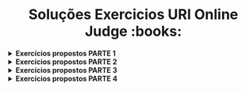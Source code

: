 <h1 align="center">Soluções Exercicios URI Online Judge :books:</h1>



<details>
    <summary><strong>Exercícios propostos PARTE 1</strong></summary>
    <br />
    <div align="left">
        <!-- Estrutura Sequencial -->
        <table border=1>
            <tr>
                <th>Sequencia</th>
                <th>Numero Desafio</th>
				<th>Descrição</th>
                <th>Solução</th>
                <th>Status</th>
            </tr>
            <tr>
                <td align="center">1</td>
                <td align="center">1001</td>
				<td>Extremamente Básico</td>
                <td><a href="https://github.com/pauloloedu/Estudos/blob/main/C_Sharp/Udemy/Exercicios_URI_Online_Judge/Exercicios_%20propostos_PARTE_1/1001/Program.cs">Código</a></td>
                <td align="center">✔️</td>
            </tr>
            <tr>
                <td align="center">2</td>
                <td align="center">1002</td>
				<td>Área do Círculo</td>
                <td><a href="https://github.com/pauloloedu/Estudos/blob/main/C_Sharp/Udemy/Exercicios_URI_Online_Judge/Exercicios_%20propostos_PARTE_1/1002/Program.cs">Código</a></td>
                <td align="center">✔️</td>
            </tr>
            <tr>
                <td align="center">3</td>
                <td align="center">1003</td>
				<td>Soma Simples</td>
                <td><a href="https://github.com/pauloloedu/Estudos/blob/main/C_Sharp/Udemy/Exercicios_URI_Online_Judge/Exercicios_%20propostos_PARTE_1/1003/Program.cs">Código</a></td>
                <td align="center">✔️</td>
            </tr>
           	<tr>
                <td align="center">4</td>
                <td align="center">1004</td>
				<td>Produto Simples</td>
                <td><a href="https://github.com/pauloloedu/Estudos/blob/main/C_Sharp/Udemy/Exercicios_URI_Online_Judge/Exercicios_%20propostos_PARTE_1/1004/Program.cs">Código</a></td>
                <td align="center">✔️</td>
            </tr>
			<tr>
                <td align="center">5</td>
                <td align="center">1005</td>
				<td>Média 1</td>
                <td><a href="https://github.com/pauloloedu/Estudos/blob/main/C_Sharp/Udemy/Exercicios_URI_Online_Judge/Exercicios_%20propostos_PARTE_1/1005/Program.cs">Código</a></td>
                <td align="center">✔️</td>
            </tr>
			<tr>
                <td align="center">6</td>
                <td align="center">1006</td>
				<td>Média 2</td>
                <td><a href="https://github.com/pauloloedu/Estudos/blob/main/C_Sharp/Udemy/Exercicios_URI_Online_Judge/Exercicios_%20propostos_PARTE_1/1006/Program.cs">Código</a></td>
                <td align="center">✔️</td>
            </tr>
            <tr>
                <td align="center">7</td>
                <td align="center">1007</td>
				<td>Diferença</td>
                <td><a href="https://github.com/pauloloedu/Estudos/blob/main/C_Sharp/Udemy/Exercicios_URI_Online_Judge/Exercicios_%20propostos_PARTE_1/1007/Program.cs">Código</a></td>
                <td align="center">✔️</td>
            </tr>
            <tr>
                <td align="center">8</td>
                <td align="center">1008</td>
				<td>Salário</td>
                <td><a href="https://github.com/pauloloedu/Estudos/blob/main/C_Sharp/Udemy/Exercicios_URI_Online_Judge/Exercicios_%20propostos_PARTE_1/1008/Program.cs">Código</a></td>
                <td align="center">✔️</td>
            </tr>
            <tr>
                <td align="center">9</td>
                <td align="center">1010</td>
				<td>Cálculo Simples</td>
                <td><a href="https://github.com/pauloloedu/Estudos/blob/main/C_Sharp/Udemy/Exercicios_URI_Online_Judge/Exercicios_%20propostos_PARTE_1/1010/Program.cs">Código</a></td>
                <td align="center">✔️</td>
            </tr>
            <tr>
                <td align="center">10</td>
                <td align="center">1014</td>
				<td>consumo</td>
                <td><a href="https://github.com/pauloloedu/Estudos/blob/main/C_Sharp/Udemy/Exercicios_URI_Online_Judge/Exercicios_%20propostos_PARTE_1/1014/Program.cs">Código</a></td>
                <td align="center">✔️</td>
            </tr>
            <tr>
                <td align="center">11</td>
                <td align="center">1016</td>
				<td>Distância</td>
                <td><a href="https://github.com/pauloloedu/Estudos/blob/main/C_Sharp/Udemy/Exercicios_URI_Online_Judge/Exercicios_%20propostos_PARTE_1/1016/Program.cs">Código</a></td>
                <td align="center">✔️</td>
            </tr>
            <tr>
                <td align="center">12</td>
                <td align="center">1017</td>
				<td>Gasto de Combustível</td>
                <td><a href="https://github.com/pauloloedu/Estudos/blob/main/C_Sharp/Udemy/Exercicios_URI_Online_Judge/Exercicios_%20propostos_PARTE_1/1017/Program.cs">Código</a></td>
                <td align="center">✔️</td>
            </tr>
        </table>
    </div>
</details>

<details>
    <summary><strong>Exercícios propostos PARTE 2</strong></summary>
	<br>
    <div align="left">
        <table border=1>
            <tr>
                <th>Sequencia</th>
                <th>Numero Desafio</th>
				<th>Descrição</th>
                <th>Solução</th>
                <th>Status</th>
            </tr>
            <tr>
                <td align="center">1</td>
                <td align="center">1009</td>
				<td>Salário com Bônus</td>
                <td><a href="https://github.com/pauloloedu/Estudos/blob/main/C_Sharp/Udemy/Exercicios_URI_Online_Judge/Exercicios_%20propostos_PARTE_2/1009/Program.cs">Código</a></td>
                <td align="center">✔️</td>
            </tr>
            <tr>
                <td align="center">2</td>
                <td align="center">1011</td>
				<td>Esfera</td>
                <td><a href="https://github.com/pauloloedu/Estudos/blob/main/C_Sharp/Udemy/Exercicios_URI_Online_Judge/Exercicios_%20propostos_PARTE_2/1011/Program.cs">Código</a></td>
                <td align="center">✔️</td>
            </tr>
            <tr>
                <td align="center">3</td>
                <td align="center">1012</td>
				<td>Área</td>
                <td><a href="https://github.com/pauloloedu/Estudos/blob/main/C_Sharp/Udemy/Exercicios_URI_Online_Judge/Exercicios_%20propostos_PARTE_2/1012/Program.cs">Código</a></td>
                <td align="center">✔️</td>
            </tr>
           	<tr>
                <td align="center">4</td>
                <td align="center">1013</td>
				<td>O Maior</td>
                <td><a href="https://github.com/pauloloedu/Estudos/blob/main/C_Sharp/Udemy/Exercicios_URI_Online_Judge/Exercicios_%20propostos_PARTE_2/1013/Program.cs">Código</a></td>
                <td align="center">✔️</td>
            </tr>
			<tr>
                <td align="center">5</td>
                <td align="center">1015</td>
				<td>Distância Entre Dois Pontos</td>
                <td><a href="https://github.com/pauloloedu/Estudos/blob/main/C_Sharp/Udemy/Exercicios_URI_Online_Judge/Exercicios_%20propostos_PARTE_2/1015/Program.cs">Código</a></td>
                <td align="center">✔️</td>
            </tr>
        </table>
    </div>			
</details>

<details>
    <summary><strong>Exercícios propostos PARTE 3</strong></summary>
	<br>
	<div align="left">
        <table border=1>
            <tr>
                <th>Sequencia</th>
                <th>Numero Desafio</th>
				<th>Descrição</th>
                <th>Solução</th>
                <th>Status</th>
            </tr>
            <tr>
                <td align="center">1</td>
                <td align="center">1018</td>
				<td>Cédulas</td>
                <td><a href="https://github.com/pauloloedu/Estudos/blob/main/C_Sharp/Udemy/Exercicios_URI_Online_Judge/Exercicios_%20propostos_PARTE_3/1018/Program.cs">Código</a></td>
                <td align="center">✔️</td>
            </tr>
            <tr>
                <td align="center">2</td>
                <td align="center">1019</td>
				<td>Conversão de Tempo</td>
                <td><a href="https://github.com/pauloloedu/Estudos/blob/main/C_Sharp/Udemy/Exercicios_URI_Online_Judge/Exercicios_%20propostos_PARTE_3/1019/Program.cs">Código</a></td>
                <td align="center">✔️</td>
            </tr>
            <tr>
                <td align="center">3</td>
                <td align="center">1020</td>
				<td>Idade em Dias</td>
                <td><a href="https://github.com/pauloloedu/Estudos/blob/main/C_Sharp/Udemy/Exercicios_URI_Online_Judge/Exercicios_%20propostos_PARTE_3/1020/Program.cs">Código</a></td>
                <td align="center">✔️</td>
            </tr>
           	<tr>
                <td align="center">4</td>
                <td align="center">1021</td>
				<td>Notas e Moedas</td>
                <td><a href="https://github.com/pauloloedu/Estudos/blob/main/C_Sharp/Udemy/Exercicios_URI_Online_Judge/Exercicios_%20propostos_PARTE_3/1021/Program.cs">Código</a></td>
                <td align="center">✔️</td>
            </tr>
			<tr>
                <td align="center">5</td>
                <td align="center">1061</td>
				<td>Tempo de um Evento</td>
                <td><a href="https://github.com/pauloloedu/Estudos/blob/main/C_Sharp/Udemy/Exercicios_URI_Online_Judge/Exercicios_%20propostos_PARTE_3/1061/Program.cs">Código</a></td>
                <td align="center">✔️</td>
            </tr>
        </table>
    </div>
</details>

<details>
    <summary><strong>Exercícios propostos PARTE 4</strong></summary>
	<br>
</details>


